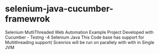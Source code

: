 # selenium-java-cucumber-framewrok

Selenium MutliThreaded Web Automation Example Project Developed with
Cucumber - Testng -4
Selenium
Java
This Code base has support for Multithreading support( Scenrios will be run on parallely with with in Single JVM
